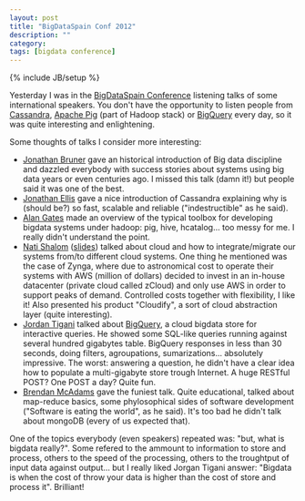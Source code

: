 ```yaml
---
layout: post
title: "BigDataSpain Conf 2012"
description: ""
category: 
tags: [bigdata conference]
---
```

{% include JB/setup %}

Yesterday I was in the [BigDataSpain Conference](http://www.bigdataspain.org/) listening talks of some international speakers. You don't have the opportunity to listen people from [Cassandra](http://cassandra.apache.org/), [Apache Pig](http://pig.apache.org/) (part of Hadoop stack) or [BigQuery](https://developers.google.com/bigquery/) every day, so it was quite interesting and enlightening. 

Some thoughts of talks I consider more interesting:
 *   [Jonathan Bruner](http://www.linkedin.com/in/brunerjon) gave an historical introduction of Big data discipline and dazzled everybody with success stories about systems using big data years or even centuries ago. I missed this talk (damn it!) but people said it was one of the best.
 *   [Jonathan Ellis](www.linkedin.com/in/jbellis) gave a nice introduction of Cassandra explaining why is (should be?) so fast, scalable and reliable ("indestructible" as he said). 
 *   [Alan Gates](http://www.linkedin.com/pub/alan-gates/2/45a/181) made an overview of the typical toolbox for developing bigdata systems under hadoop: pig, hive, hcatalog... too messy for me. I really didn't understand the point.
 *  [Nati Shalom](http://www.linkedin.com/in/natishalom) ([slides](http://ht.ly/flbrP)) talked about cloud and how to integrate/migrate our systems from/to different cloud systems. One thing he mentioned was the case of Zynga, where due to astronomical cost to operate their systems with AWS (million of dollars) decided to invest in an in-house datacenter (private cloud called zCloud) and only use AWS in order to support peaks of demand. Controlled costs together with flexibility, I like it! Also presented his product "Cloudify", a sort of cloud abstraction layer (quite interesting).
 *  [Jordan Tigani](www.linkedin.com/in/jordantigani) talked about [BigQuery](https://developers.google.com/bigquery/), a cloud bigdata store for interactive queries. He showed some SQL-like queries running against several hundred gigabytes table. BigQuery responses in less than 30 seconds, doing filters, agroupations, sumarizations... absolutely impressive. The worst: answering a question, he didn't have a clear idea how to populate a multi-gigabyte store trough Internet. A huge RESTful POST? One POST a day? Quite fun.
 *  [Brendan McAdams](www.linkedin.com/in/bwmcadams) gave the funiest talk. Quite educational, talked about map-reduce basics, some phylosophical sides of software development ("Software is eating the world", as he said). It's too bad he didn't talk about mongoDB (every of us expected that).


One of the topics everybody (even speakers) repeated was: "but, what is bigdata really?". Some refered to the ammount to information to store and process, others to the speed of the processing, others to the troughtput of input data against output... but I really liked Jorgan Tigani answer: "Bigdata is when the cost of throw your data is higher than the cost of store and process it". Brilliant!